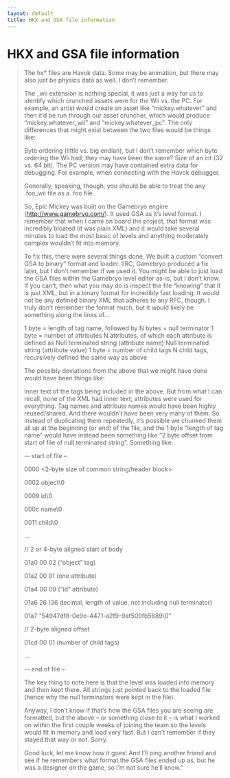```yaml
---
layout: default
title: HKX and GSA file information
---
```


# HKX and GSA file information

>The hx* files are Havok data. Some may be animation, but there may also just be physics data as well. I don’t remember.
>
>The _wii extension is nothing special, it was just a way for us to identify which crunched assets were for the Wii vs. the PC. For example, an artist would create an asset like “mickey.whatever” and then it’d be run through our asset cruncher, which would produce “mickey.whatever_wii” and “mickey.whatever_pc”. The only differences that might exist between the two files would be things like:
>
>Byte ordering (little vs. big endian), but I don’t remember which byte ordering the Wii had; they may have been the same?
>Size of an int (32 vs. 64 bit).
>The PC version may have contained extra data for debugging. For example, when connecting with the Havok debugger.
>
>Generally, speaking, though, you should be able to treat the any .foo_wii file as a .foo file.
>
>So, Epic Mickey was built on the Gamebryo engine (http://www.gamebryo.com/). It used GSA as it’s level format. I remember that when I came on board the project, that format was incredibly bloated (it was plain XML) and it would take several minutes to load the most basic of levels and anything moderately complex wouldn’t fit into memory.
>
>To fix this, there were several things done. We built a custom “convert GSA to binary” format and loader. IIRC, Gamebryo produced a fix later, but I don’t remember if we used it. You might be able to just load the GSA files within the Gamebryo level editor as-is, but I don’t know. If you can’t, then what you may do is inspect the file “knowing” that it is just XML, but in a binary format for incredibly fast loading. It would not be any defined binary XML that adheres to any RFC, though. I truly don’t remember the format much, but it would likely be something along the lines of…
>
>1 byte = length of tag name, followed by N bytes + null terminator
>1 byte = number of attributes
>N attributes, of which each attribute is defined as
>Null terminated string (attribute name)
>Null terminated string (attribute value)
>1 byte = number of child tags
>N child tags, recursively defined the same way as above
>
>The possibly deviations from the above that we might have done would have been things like:
>
>Inner text of the tags being included in the above. But from what I can recall, none of the XML had inner text; attributes were used for everything.
>Tag names and attribute names would have been highly reused/shared. And there wouldn’t have been very many of them. So instead of duplicating them repeatedly, it’s possible we chunked them all up at the beginning (or end) of the file, and the 1 byte “length of tag name” would have instead been something like “2 byte offset from start of file of null terminated string”. Something like:
>
>-- start of file –
>
>0000 <2-byte size of common string/header block>
>
>0002 object\0
>
>0009 id\0
>
>000c name\0
>
>0011 child\0
>
>…
>
>// 2 or 4-byte aligned start of body
>
>01a0 00 02  (“object” tag)
>
>01a2 00 01  (one attribute)
>
>01a4 00 09  (“id” attribute)
>
>01a6 26  (36 decimal, length of value, not including null terminator)
>
>01a7 “54947df8-0e9e-4471-a2f9-9af509fb5889\0”
>
>// 2-byte aligned offset
>
>01cd 00 01  (number of child tags)
>
>…
>
>-- end of file –
>
>The key thing to note here is that the level was loaded into memory and then kept there. All strings just pointed back to the loaded file (hence why the null terminators were kept in the file).
>
>Anyway, I don’t know if that’s how the GSA files you are seeing are formatted, but the above – or something close to it – is what I worked on within the first couple weeks of joining the team so the levels would fit in memory and load very fast. But I can’t remember if they stayed that way or not. Sorry.
>
>Good luck, let me know how it goes! And I’ll ping another friend and see if he remembers what format the GSA files ended up as, but he was a designer on the game, so I’m not sure he’ll know.”